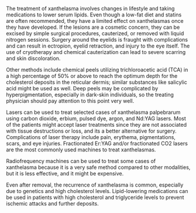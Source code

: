 The treatment of xanthelasma involves changes in lifestyle and taking medications to lower serum lipids. Even though a low-fat diet and statins are often recommended, they have a limited effect on xanthelasmas once they have developed. If the lesions are a cosmetic concern, they can be excised by simple surgical procedures, cauterized, or removed with liquid nitrogen sessions. Surgery around the eyelids is fraught with complications and can result in ectropion, eyelid retraction, and injury to the eye itself. The use of cryotherapy and chemical cauterization can lead to severe scarring and skin discoloration.

Other methods include chemical peels utilizing trichloroacetic acid (TCA) in a high percentage of 50% or above to reach the optimum depth for the cholesterol deposits in the reticular dermis; similar substances like salicylic acid might be used as well. Deep peels may be complicated by hyperpigmentation, especially in dark-skin individuals, so the treating physician should pay attention to this point very well.

Lasers can be used to treat selected cases of xanthelasma palpebrarum using carbon dioxide, erbium, pulsed dye, argon, and Nd:YAG lasers. Most of the patients might accept laser treatments since they are not associated with tissue destructions or loss, and its a better alternative for surgery. Complications of laser therapy include pain, erythema, pigmentations, scars, and eye injuries. Fractionated Er:YAG and/or fractionated CO2 lasers are the most commonly used machines to treat xanthelasmas.

Radiofrequency machines can be used to treat some cases of xanthelasma because it is a very safe method compared to other modalities, but it is less effective, and it might be expensive.

Even after removal, the recurrence of xanthelasma is common, especially due to genetics and high cholesterol levels. Lipid-lowering medications can be used in patients with high cholesterol and triglyceride levels to prevent ischemic attacks and further deposits.